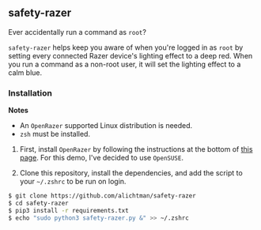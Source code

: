 ## safety-razer

Ever accidentally run a command as `root`? 

`safety-razer` helps keep you aware of when you're logged in as `root` by setting every connected Razer device's lighting effect to a deep red. When you run a command as a non-root user, it will set the lighting effect to a calm blue. 

### Installation

**Notes**

+ An `OpenRazer` supported Linux distribution is needed.
+ `zsh` must be installed.

1. First, install `OpenRazer` by following the instructions at the bottom of [this page](https://openrazer.github.io). For this demo, I've decided to use `OpenSUSE`.

2. Clone this repository, install the dependencies, and add the script to your `~/.zshrc` to be run on login.

```zsh
$ git clone https://github.com/alichtman/safety-razer
$ cd safety-razer
$ pip3 install -r requirements.txt
$ echo "sudo python3 safety-razer.py &" >> ~/.zshrc
```

